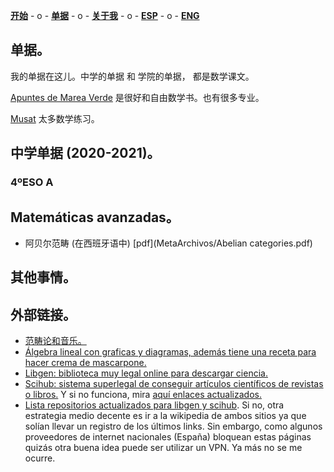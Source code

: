 [**开始**](CHindex.html)  - o -    [**单据**](CHArchivos.html)  - o -      [**关于我**](CHSobremi.html)  - o -    [**ESP**](/Archivos.html)   - o -    [**ENG**](/ENG/ENGArchivos.html) 

## 单据。


我的单据在这儿。中学的单据 和 学院的单据， 都是数学课文。

[Apuntes de Marea Verde](http://www.apuntesmareaverde.org.es) 是很好和自由数学书。也有很多专业。

[Musat](http://musat.net) 太多数学练习。

## 中学单据 (2020-2021)。
### 4ºESO A

## Matemáticas avanzadas。
- 阿贝尔范畴 (在西班牙语中) [pdf](MetaArchivos/Abelian categories.pdf)

## 其他事情。

## 外部链接。
- [范畴论和音乐。](https://alpof.wordpress.com) 
- [Álgebra lineal con graficas y diagramas, además tiene una receta para hacer crema de mascarpone.](https://graphicallinearalgebra.net)
- [Libgen: biblioteca muy legal online para descargar ciencia.](http://93.174.95.27)
- [Scihub: sistema superlegal de conseguir artículos científicos de revistas o libros.](https://sci-hub.st) Y si no funciona, mira [aquí enlaces actualizados.](https://sci-hub.now.sh)
- [Lista repositorios actualizados para libgen y scihub](https://vertsluisants.fr/index.php?article4/where-scihub-libgen-server-down). Si no, otra estrategia medio decente es ir a la wikipedia de ambos sitios ya que solían llevar un registro de los últimos links. Sin embargo, como algunos proveedores de internet nacionales (España) bloquean estas páginas quizás otra buena idea puede ser utilizar un VPN. Ya más no se me ocurre.
